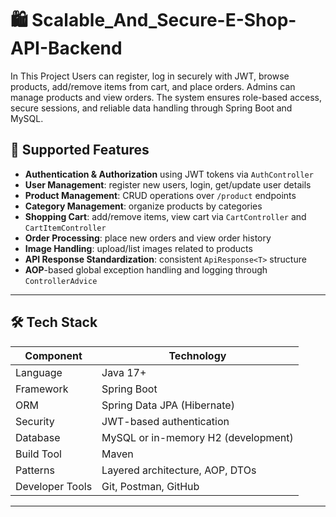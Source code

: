 # 🛍️ Scalable_And_Secure-E-Shop-API-Backend
In This Project Users can register, log in securely with JWT, browse products, add/remove items from cart, and place orders. Admins can manage products and view orders. The system ensures role-based access, secure sessions, and reliable data handling through Spring Boot and MySQL.


## 🚀 Supported Features

- **Authentication & Authorization** using JWT tokens via `AuthController`
- **User Management**: register new users, login, get/update user details
- **Product Management**: CRUD operations over `/product` endpoints
- **Category Management**: organize products by categories
- **Shopping Cart**: add/remove items, view cart via `CartController` and `CartItemController`
- **Order Processing**: place new orders and view order history
- **Image Handling**: upload/list images related to products
- **API Response Standardization**: consistent `ApiResponse<T>` structure
- **AOP**-based global exception handling and logging through `ControllerAdvice`

---

## 🛠️ Tech Stack

| Component       | Technology                         |
|----------------|------------------------------------|
| Language        | Java 17+                           |
| Framework       | Spring Boot                        |
| ORM             | Spring Data JPA (Hibernate)        |
| Security        | JWT-based authentication           |
| Database        | MySQL or in-memory H2 (development)|
| Build Tool      | Maven                              |
| Patterns        | Layered architecture, AOP, DTOs    |
| Developer Tools | Git, Postman, GitHub               |

---
